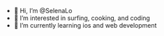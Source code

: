 - 👋 Hi, I’m @SelenaLo
- 👀 I’m interested in surfing, cooking, and coding
- 🌱 I’m currently learning ios and web development

<!---
SelenaLo/SelenaLo is a ✨ special ✨ repository because its `README.md` (this file) appears on your GitHub profile.
You can click the Preview link to take a look at your changes.
--->
